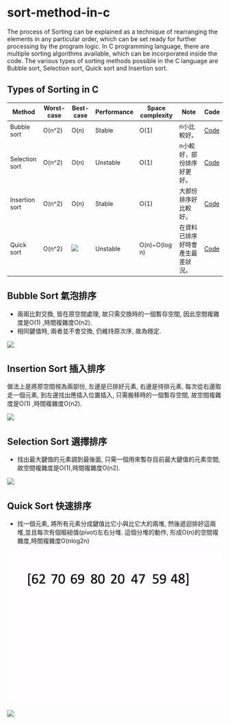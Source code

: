 # sort-method-in-c
The process of Sorting can be explained as a technique of rearranging the elements in any particular order, which can be set ready for further processing by the program logic. In C programming language, there are multiple sorting algorithms available, which can be incorporated inside the code. The various types of sorting methods possible in the C language are Bubble sort, Selection sort, Quick sort and Insertion sort.

## Types of Sorting in C
| Method         | Worst-case | Best-case | Performance | Space complexity | Note | Code |
|----------------|------------|-----------|-------------|------------------|------|------|
| Bubble sort    |    O(n^2)   |     O(n)      |      Stable       |        O(1)          |   n小比較好。   |   [Code](https://github.com/andy6804tw/sort-method-in-c/blob/main/Bubble%20sort.c)   |
| Selection sort |     O(n^2)       |    O(n)        |     Unstable        |      O(1)            |   n小較好，部份排序好更好。   |   [Code](https://github.com/andy6804tw/sort-method-in-c/blob/main/Selection%20sort.c)   |
| Insertion sort |     O(n^2)       |     O(n)       |      Stable       |        O(1)          |   大部份排序好比較好。   |   [Code](https://github.com/andy6804tw/sort-method-in-c/blob/main/Insertion%20sort.c)   |
| Quick sort     |     O(n^2)       |     <img src="https://i.imgur.com/ysLLVz5.png" width="100">      |    Unstable         |       O(n)~O(log n)      |   在資料已排序好時會產生最差狀況。   |   [Code](https://github.com/andy6804tw/sort-method-in-c/blob/main/Quick%20sort.c)   |

## Bubble Sort 氣泡排序
- 兩兩比對交換, 皆在原空間處理, 故只需交換時的一個暫存空間, 因此空間複雜度是O(1) ,時間複雜度O(n2).
- 相同鍵值時, 兩者並不會交換, 仍維持原次序, 故為穩定.

![](https://i.imgur.com/zfQ2AOf.png)

## Insertion Sort 插入排序
做法上是將原空間視為兩部份, 左邊是已排好元素, 右邊是待排元素, 每次從右邊取走一個元素, 到左邊找出應插入位置插入, 只需搬移時的一個暫存空間, 故空間複雜度是O(1) ,時間複雜度O(n2).

![](https://i.imgur.com/4zhSFYe.png)

## Selection Sort 選擇排序
- 找出最大鍵值的元素調到最後面, 只需一個用來暫存目前最大鍵值的元素空間, 故空間複雜度是O(1),時間複雜度O(n2).

![](https://i.imgur.com/NFJlLme.png)

## Quick Sort 快速排序
- 找一個元素, 將所有元素分成鍵值比它小與比它大的兩堆, 然後遞迴排好這兩堆,並且每次有個樞紐值(pivot)左右分堆. 這個分堆的動作, 形成O(n)的空間複雜度,時間複雜度O(nlog2n)

![](screenshot/demo.gif)

![](https://i.imgur.com/CfcKIIk.png)
